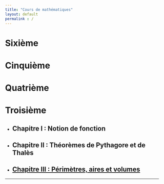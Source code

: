 ```yaml
---
title: "Cours de mathématiques"
layout: default
permalink : /
---
```


# Sixième
# Cinquième
# Quatrième
# Troisième
  - ## Chapitre I  : Notion de fonction
  - ## Chapitre II  : Théorèmes de Pythagore et de Thalès
  - ## [Chapitre III  : Périmètres, aires et volumes](/Cours_3e/Chapitre_3_Perimetres)

---
